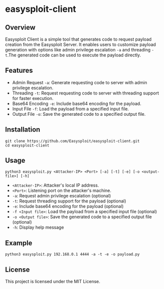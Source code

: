 # easysploit-client
## Overview
Easysploit Client is a simple tool that generates code to request payload creation from the Easysploit Server. It enables users to customize payload generation with options like admin privilege escalation `-a` and threading `-t`.The generated code can be used to execute the payload directly.

## Features
- Admin Request `-a`: Generate requesting code to server with admin privilege escalation.
- Threading `-t`: Request  requesting code to server with threading support for faster execution.
- Base64 Encoding `-e`: Include base64 encoding for the payload.
- Input File `-f`: Load the payload from a specified input file.
- Output File `-o`: Save the generated code to a specified output file.

## Installation
```
git clone https://github.com/Easysploit/easysploit-client.git
cd easysploit-client
```

## Usage
```
python3 easysploit.py <Attacker-IP> <Port> [-a] [-t] [-e] [-o <output-file>] [-h]
```
- `<Attacker-IP>`: Attacker's local IP address.
- `<Port>`: Listening port on the attacker's machine.
- `-a`: Request admin privilege escalation (optional)
- `-t`: Request threading support for the payload (optional)
- `-e`: Include base64 encoding for the payload (optional)
- `-f <Input file>`: Load the payload from a specified input file (optional)
- `-o <Output file>`: Save the generated code to a specified output file (optional)
- `-h`: Display help message

## Example
```
python3 easysploit.py 192.168.0.1 4444 -a -t -e -o payload.py
```

## License
This project is licensed under the MIT License.
